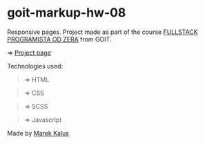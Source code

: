 # goit-markup-hw-08
Responsive pages.
Project made as part of the course [FULLSTACK PROGRAMISTA OD ZERA](https://goit.global/pl/courses/fullstackonline/?utm_source=main-site) from GOIT.

=> [Project page](marektg.github.io/goit-markup-hw-08/)

Technologies used:
>=> HTML

>=> CSS

>=> SCSS

>=> Javascript



Made by [Marek Kalus](www.linkedin.com/in/marek-kalus-61a240247)
